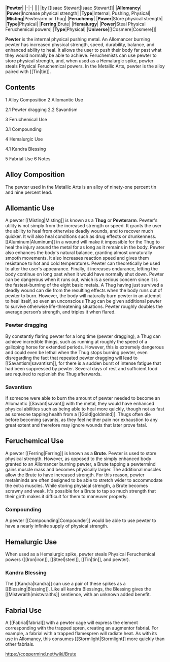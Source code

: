 |**Pewter**|
|-|-|
|||
|by [[Isaac Stewart\|Isaac Stewart]]|
|**Allomancy**|
|**Power**|Increase physical strength|
|**Type**|Internal, Pushing, Physical|
|**Misting**|Pewterarm or Thug|
|**Feruchemy**|
|**Power**|Store physical strength|
|**Type**|Physical|
|**Ferring**|Brute|
|**Hemalurgy**|
|**Power**|Steal Physical Feruchemical powers|
|**Type**|Physical|
|**Universe**|[[Cosmere\|Cosmere]]|

**Pewter** is the internal physical pushing metal. An Allomancer burning pewter has increased physical strength, speed, durability, balance, and enhanced ability to heal. It allows the user to push their body far past what they would normally be able to achieve. Feruchemists can use pewter to store physical strength, and, when used as a Hemalurgic spike, pewter steals Physical Feruchemical powers.
In the Metallic Arts, pewter is the alloy paired with [[Tin\|tin]].

## Contents

1 Alloy Composition
2 Allomantic Use

2.1 Pewter dragging
2.2 Savantism


3 Feruchemical Use

3.1 Compounding


4 Hemalurgic Use

4.1 Kandra Blessing


5 Fabrial Use
6 Notes


## Alloy Composition
The pewter used in the Metallic Arts is an alloy of ninety-one percent tin and nine percent lead.

## Allomantic Use
A pewter [[Misting\|Misting]] is known as a **Thug** or **Pewterarm**.
Pewter's utility is not simply from the increased strength or speed. It grants the user the ability to heal from otherwise deadly wounds, and to recover much quicker. It will also heal conditions such as drug effects or drunkenness. [[Aluminum\|Aluminum]] in a wound will make it impossible for the Thug to heal the injury around the metal for as long as it remains in the body. Pewter also enhances the body's natural balance, granting almost unnaturally smooth movements. It also increases reaction speed and gives them resistance to hot and cold temperatures. Pewter can theoretically be used to alter the user's appearance. Finally, it increases endurance, letting the body continue on long past when it would have normally shut down.
Pewter can be dangerous when it runs out, which is a serious concern since it is the fastest-burning of the eight basic metals. A Thug having just survived a deadly wound can die from the resulting effects when the body runs out of pewter to burn. However, the body will naturally burn pewter in an attempt to heal itself, so even an unconscious Thug can be given additional pewter to survive otherwise life-threatening situations.
Pewter roughly doubles the average person’s strength, and triples it when flared.

### Pewter dragging
By constantly flaring pewter for a long time (pewter dragging), a Thug can achieve incredible things, such as running at roughly the speed of a galloping horse for extended periods. However, this is extremely dangerous and could even be lethal when the Thug stops burning pewter, even disregarding the fact that repeated pewter dragging will lead to [[Savantism\|savantism]], for there is a sudden burst of intense fatigue that had been suppressed by pewter. Several days of rest and sufficient food are required to replenish the Thug afterwards.

### Savantism
If someone were able to burn the amount of pewter needed to become an Allomantic [[Savant\|savant]] with the metal, they would have enhanced physical abilities such as being able to heal more quickly, though not as fast as someone tapping health from a [[Gold\|goldmind]]. Thugs often die before becoming savants, as they feel neither pain nor exhaustion to any great extent and therefore may ignore wounds that later prove fatal.

## Feruchemical Use
A pewter [[Ferring\|Ferring]] is known as a **Brute**. Pewter is used to store physical strength. However, as opposed to the simply enhanced body granted to an Allomancer burning pewter, a Brute tapping a pewtermind gains muscle mass and becomes physically larger. The additional muscles allow the Brute to have increased strength. For this reason, pewter metalminds are often designed to be able to stretch wider to accommodate the extra muscles. While storing physical strength, a Brute becomes scrawny and weak.
It's possible for a Brute to tap so much strength that their girth makes it difficult for them to maneuver properly.

### Compounding
A pewter [[Compounding\|Compounder]] would be able to use pewter to have a nearly infinite supply of physical strength.

## Hemalurgic Use
When used as a Hemalurgic spike, pewter steals Physical Feruchemical powers ([[Iron\|iron]], [[Steel\|steel]], [[Tin\|tin]], and pewter).

### Kandra Blessing
The [[Kandra\|kandra]] can use a pair of these spikes as a [[Blessing\|Blessing]]. Like all kandra Blessings, the Blessing gives the [[Mistwraith\|mistwraiths]] sentience, with an unknown added benefit.

## Fabrial Use
A [[Fabrial\|fabrial]] with a pewter cage will express the element corresponding with the trapped spren, creating an augmentor fabrial. For example, a fabrial with a trapped flamespren will radiate heat. As with its use in Allomancy, this consumes [[Stormlight\|Stormlight]] more quickly than other fabrials.



https://coppermind.net/wiki/Brute